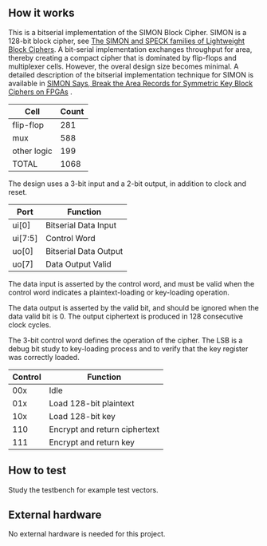 <!---

This file is used to generate your project datasheet. Please fill in the information below and delete any unused
sections.

You can also include images in this folder and reference them in the markdown. Each image must be less than
512 kb in size, and the combined size of all images must be less than 1 MB.
-->

## How it works

This is a bitserial implementation of the SIMON Block Cipher.  SIMON
is a 128-bit block cipher, see [The SIMON and SPECK families of
Lightweight Block Ciphers](https://eprint.iacr.org/2013/404). A
bit-serial implementation exchanges throughput for area, thereby
creating a compact cipher that is dominated by flip-flops and
multiplexer cells.  However, the overal design size becomes minimal. A
detailed description of the bitserial implementation technique for
SIMON is available in [SIMON Says, Break the Area Records for
Symmetric Key Block Ciphers on FPGAs](https://eprint.iacr.org/2013/404) .

| Cell            | Count                           |
| --------------- | ------------------------------- |
| flip-flop       | 281                             |
| mux             | 588                             |
| other logic     | 199                             |
| TOTAL           | 1068                            |


The design uses a 3-bit input and a 2-bit output, in addition to clock and reset.

| Port            |  Function                       |
| --------------- | ------------------------------- |
| ui[0]           | Bitserial Data Input            |
| ui[7:5]         | Control Word                    |
| uo[0]           | Bitserial Data Output           |
| uo[7]           | Data Output Valid               |

The data input is asserted by the control word, and must be valid when
the control word indicates a plaintext-loading or key-loading
operation.

The data output is asserted by the valid bit, and should be ignored
when the data valid bit is 0. The output ciphertext is produced in 128
consecutive clock cycles.

The 3-bit control word defines the operation of the cipher. The LSB is
a debug bit study to key-loading process and to verify that the key
register was correctly loaded.

| Control         | Function                        |
| --------------- | ------------------------------- |
| 00x             | Idle                            |
| 01x             | Load 128-bit plaintext          |
| 10x             | Load 128-bit key                |
| 110             | Encrypt and return ciphertext   |
| 111             | Encrypt and return key          |


## How to test

Study the testbench for example test vectors.

## External hardware

No external hardware is needed for this project.
